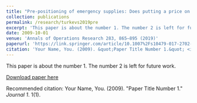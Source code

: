```yaml
---
title: "Pre-positioning of emergency supplies: Does putting a price on human life help to save lives?"
collection: publications
permalink: /research/turkevs2019pre
excerpt: 'This paper is about the number 1. The number 2 is left for future work.'
date: 2009-10-01
venue: 'Annals of Operations Research 283, 865–895 (2019)'
paperurl: 'https://link.springer.com/article/10.1007%2Fs10479-017-2702-1'
citation: 'Your Name, You. (2009). &quot;Paper Title Number 1.&quot; <i>Journal 1</i>. 1(1).'
---
```

This paper is about the number 1. The number 2 is left for future work.

[Download paper here](http://academicpages.github.io/files/paper1.pdf)

Recommended citation: Your Name, You. (2009). "Paper Title Number 1." <i>Journal 1</i>. 1(1).
